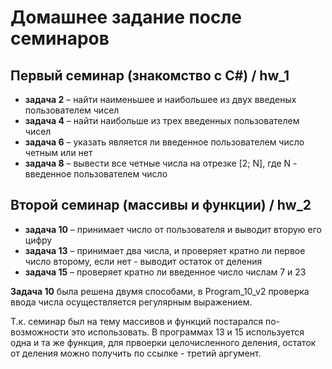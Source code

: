 # Домашнее задание после семинаров

## Первый семинар (знакомство с C#) / hw_1

- **задача 2** – найти наименьшее и наибольшее из двух введеных пользователем чисел
- **задача 4** – найти наибольше из трех введенных пользователем чисел
- **задача 6** – указать является ли введенное пользователем число четным или нет
- **задача 8** – вывести все четные числа на отрезке [2; N], где N - введенное пользователем число

## Второй семинар (массивы и функции) / hw_2

- **задача 10** – принимает число от пользователя и выводит вторую его цифру
- **задача 13** – принимает два числа, и проверяет кратно ли первое число второму, если нет - выводит остаток от деления
- **задача 15** – проверяет кратно ли введенное число числам 7 и 23

**Задача 10** была решена двумя способами, в Program_10_v2 проверка ввода числа осуществляется регулярным выражением.

Т.к. семинар был на тему массивов и функций постарался по-возможности это использовать.
В программах 13 и 15 используется одна и та же функция, для првоерки целочисленного деления,
остаток от деления можно получить по ссылке - третий аргумент.
